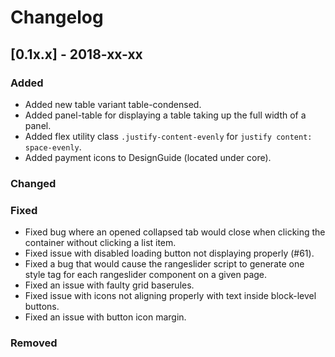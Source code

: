# Changelog

## [0.1x.x] - 2018-xx-xx

### Added

- Added new table variant table-condensed.
- Added panel-table for displaying a table taking up the full width of a panel.
- Added flex utility class `.justify-content-evenly` for `justify content: space-evenly`.
- Added payment icons to DesignGuide (located under core).

### Changed

### Fixed

- Fixed bug where an opened collapsed tab would close when clicking the container without clicking a list item.
- Fixed issue with disabled loading button not displaying properly (#61).
- Fixed a bug that would cause the rangeslider script to generate one style tag for each rangeslider component on a given page.
- Fixed an issue with faulty grid baserules.
- Fixed issue with icons not aligning properly with text inside block-level buttons.
- Fixed an issue with button icon margin.

### Removed
